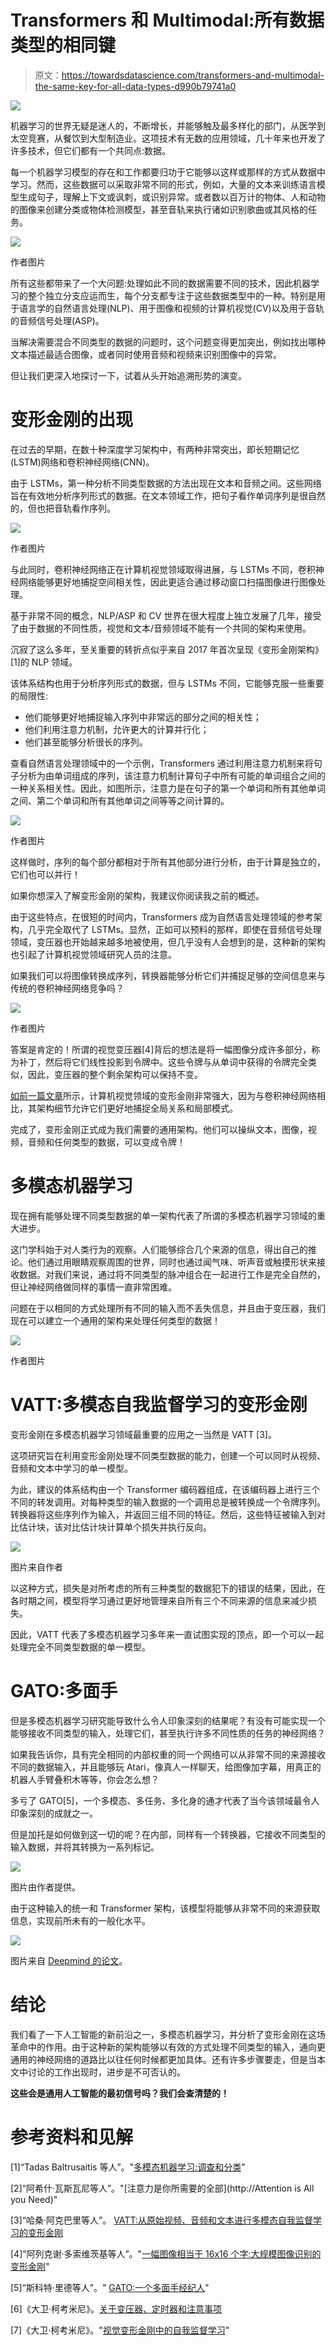 # Transformers 和 Multimodal:所有数据类型的相同键

> 原文：<https://towardsdatascience.com/transformers-and-multimodal-the-same-key-for-all-data-types-d990b79741a0>

![](img/d8c66795df2346f80bdaaa366313ab61.png)

机器学习的世界无疑是迷人的，不断增长，并能够触及最多样化的部门，从医学到太空竞赛，从餐饮到大型制造业。这项技术有无数的应用领域，几十年来也开发了许多技术，但它们都有一个共同点:数据。

每一个机器学习模型的存在和工作都要归功于它能够以这样或那样的方式从数据中学习。然而，这些数据可以采取非常不同的形式，例如，大量的文本来训练语言模型生成句子，理解上下文或讽刺，或识别异常。或者数以百万计的物体、人和动物的图像来创建分类或物体检测模型，甚至音轨来执行诸如识别歌曲或其风格的任务。

![](img/736f90317126344dc6c185282610cd89.png)

作者图片

所有这些都带来了一个大问题:处理如此不同的数据需要不同的技术，因此机器学习的整个独立分支应运而生，每个分支都专注于这些数据类型中的一种。特别是用于语言学的自然语言处理(NLP)、用于图像和视频的计算机视觉(CV)以及用于音轨的音频信号处理(ASP)。

当解决需要混合不同类型的数据的问题时，这个问题变得更加突出，例如找出哪种文本描述最适合图像，或者同时使用音频和视频来识别图像中的异常。

但让我们更深入地探讨一下，试着从头开始追溯形势的演变。

# 变形金刚的出现

在过去的早期，在数十种深度学习架构中，有两种非常突出，即长短期记忆(LSTM)网络和卷积神经网络(CNN)。

由于 LSTMs，第一种分析不同类型数据的方法出现在文本和音频之间。这些网络旨在有效地分析序列形式的数据。在文本领域工作，把句子看作单词序列是很自然的，但也把音轨看作序列。

![](img/0a48217ecb73fb6b71faba226f3b5dd1.png)

作者图片

与此同时，卷积神经网络正在计算机视觉领域取得进展，与 LSTMs 不同，卷积神经网络能够更好地捕捉空间相关性，因此更适合通过移动窗口扫描图像进行图像处理。

基于非常不同的概念，NLP/ASP 和 CV 世界在很大程度上独立发展了几年，接受了由于数据的不同性质，视觉和文本/音频领域不能有一个共同的架构来使用。

沉寂了这么多年，至关重要的转折点似乎来自 2017 年首次呈现《变形金刚架构》[1]的 NLP 领域。

该体系结构也用于分析序列形式的数据，但与 LSTMs 不同，它能够克服一些重要的局限性:

*   他们能够更好地捕捉输入序列中非常远的部分之间的相关性；
*   他们利用注意力机制，允许更大的计算并行化；
*   他们甚至能够分析很长的序列。

查看自然语言处理领域中的一个示例，Transformers 通过利用注意力机制来将句子分析为由单词组成的序列，该注意力机制计算句子中所有可能的单词组合之间的一种关系相关性。因此，如图所示，注意力是在句子的第一个单词和所有其他单词之间、第二个单词和所有其他单词之间等等之间计算的。

![](img/6994b1f862f613dae507bdb1a8bfde80.png)

作者图片

这样做时，序列的每个部分都相对于所有其他部分进行分析，由于计算是独立的，它们也可以并行！

如果你想深入了解变形金刚的架构，我建议你阅读我之前的概述。

由于这些特点，在很短的时间内，Transformers 成为自然语言处理领域的参考架构，几乎完全取代了 LSTMs。显然，正如可以预料的那样，即使在音频信号处理领域，变压器也开始越来越多地被使用，但几乎没有人会想到的是，这种新的架构也引起了计算机视觉领域研究人员的注意。

如果我们可以将图像转换成序列，转换器能够分析它们并捕捉足够的空间信息来与传统的卷积神经网络竞争吗？

![](img/e8b69ad9055fc6ae2dda5967f2ea519e.png)

作者图片

答案是肯定的！所谓的视觉变压器[4]背后的想法是将一幅图像分成许多部分，称为补丁，然后将它们线性投影到令牌中。这些令牌与从单词中获得的令牌完全类似，因此，变压器的整个剩余架构可以保持不变。

[如前一篇文章](https://medium.com/p/de1a2c3c62e4)所示，计算机视觉领域的变形金刚非常强大，因为与卷积神经网络相比，其架构细节允许它们更好地捕捉全局关系和局部模式。

完成了，变形金刚正式成为我们需要的通用架构。他们可以操纵文本，图像，视频，音频和任何类型的数据，可以变成令牌！

# **多模态机器学习**

现在拥有能够处理不同类型数据的单一架构代表了所谓的多模态机器学习领域的重大进步。

这门学科始于对人类行为的观察。人们能够综合几个来源的信息，得出自己的推论。他们通过用眼睛观察周围的世界，同时也通过闻气味、听声音或触摸形状来接收数据。对我们来说，通过将不同类型的脉冲组合在一起进行工作是完全自然的，但让神经网络做同样的事情一直非常困难。

问题在于以相同的方式处理所有不同的输入而不丢失信息，并且由于变压器，我们现在可以建立一个通用的架构来处理任何类型的数据！

![](img/c13883e7b6cb3a0b088c31cd398e5fbe.png)

作者图片

# VATT:多模态自我监督学习的变形金刚

变形金刚在多模态机器学习领域最重要的应用之一当然是 VATT [3]。

这项研究旨在利用变形金刚处理不同类型数据的能力，创建一个可以同时从视频、音频和文本中学习的单一模型。

为此，建议的体系结构由一个 Transformer 编码器组成，在该编码器上进行三个不同的转发调用。对每种类型的输入数据的一个调用总是被转换成一个令牌序列。转换器将这些序列作为输入，并返回三组不同的特征。然后，这些特征被输入到对比估计块，该对比估计块计算单个损失并执行反向。

![](img/e42d5ad98d274b984939c4339c255768.png)

图片来自作者

以这种方式，损失是对所考虑的所有三种类型的数据犯下的错误的结果，因此，在各时期之间，模型将学习通过更好地管理来自所有三个不同来源的信息来减少损失。

因此，VATT 代表了多模态机器学习多年来一直试图实现的顶点，即一个可以一起处理完全不同类型数据的单一模型。

# GATO:多面手

但是多模态机器学习研究能导致什么令人印象深刻的结果呢？有没有可能实现一个能够接收不同类型的输入，处理它们，甚至执行许多不同性质的任务的神经网络？

如果我告诉你，具有完全相同的内部权重的同一个网络可以从非常不同的来源接收不同的数据输入，并且能够玩 Atari，像真人一样聊天，给图像加字幕，用真正的机器人手臂叠积木等等，你会怎么想？

多亏了 GATO[5]，一个多模态、多任务、多化身的通才代表了当今该领域最令人印象深刻的成就之一。

但是加托是如何做到这一切的呢？在内部，同样有一个转换器，它接收不同类型的输入数据，并将其转换为一系列标记。

![](img/413a9dbdc4228152a10eb025d085bf32.png)

图片由作者提供。

由于这种输入的统一和 Transformer 架构，该模型将能够从非常不同的来源获取信息，实现前所未有的一般化水平。

![](img/cccddf5d277933f13711ee13f40da50b.png)

图片来自 [Deepmind 的论文](https://storage.googleapis.com/deepmind-media/A%20Generalist%20Agent/Generalist%20Agent.pdf)。

# 结论

我们看了一下人工智能的新前沿之一，多模态机器学习，并分析了变形金刚在这场革命中的作用。由于这种新的架构能够以有效的方式处理不同类型的输入，通向更通用的神经网络的道路比以往任何时候都更加具体。还有许多步骤要走，但是当本文中讨论的工作出现时，进步是不可否认的。

**这些会是通用人工智能的最初信号吗？我们会查清楚的！**

# 参考资料和见解

[1]“Tadas Baltrusaitis 等人”。"[多模态机器学习:调查和分类](https://dl.acm.org/doi/10.1109/TPAMI.2018.2798607)"

[2]“阿希什·瓦斯瓦尼等人”。"[注意力是你所需要的全部](http://Attention is All you Need)"

[3]“哈桑·阿克巴里等人”。 [VATT:从原始视频、音频和文本进行多模态自我监督学习的变形金刚](https://proceedings.neurips.cc/paper/2021/file/cb3213ada48302953cb0f166464ab356-Paper.pdf)

[4]“阿列克谢·多索维茨基等人”。"[一幅图像相当于 16x16 个字:大规模图像识别的变形金刚](https://arxiv.org/abs/2010.11929)"

[5]“斯科特·里德等人”。" [GATO:一个多面手经纪人](https://www.deepmind.com/publications/a-generalist-agent)"

[6]《大卫·柯考米尼》。[关于变压器、定时器和注意事项](/transformers-an-exciting-revolution-from-text-to-videos-dc70a15e617b)

[7]《大卫·柯考米尼》。"[视觉变形金刚中的自我监督学习](/self-supervised-learning-in-vision-transformers-30ff9be928c)"
